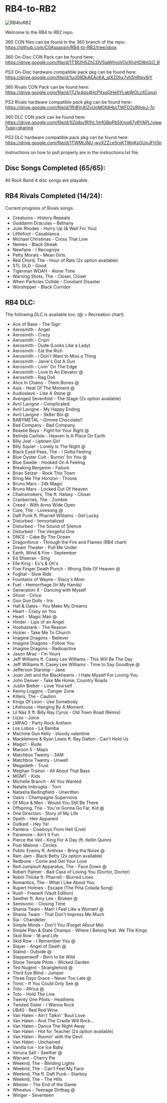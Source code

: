 # RB4-to-RB2
![RB4toRB2](https://raw.githubusercontent.com/C0Assassin/RB4-to-RB2/main/4to2.png)


Welcome to the RB4 to RB2 repo.

360 CON files can be found in the 360 branch of the repo: https://github.com/C0Assassin/RB4-to-RB2/tree/xbox

360 On-Disc CON Pack can be found here: https://drive.google.com/file/d/1T1R2HSZhCDVSiaWlmoVOo10yHDWoGO_R

PS3 On-Disc hardware compatible pack pkg can be found here: https://drive.google.com/file/d/1uJ09DkAEAcKA_stXZ0hx7vh5hRtpv6iY


360 Rivals CON Pack can be found here: https://drive.google.com/file/d/1TJ1x4ps4HcPXxqGHe0YLebWOLzXCqxxI

PS3 Rivals hardware compatible pack pkg can be found here: https://drive.google.com/file/d/1fhBVi4tZvUoMGfdHbcTWFD2zRjhmJ-7n


360 DLC CON pack can be found here: https://drive.google.com/file/d/1iZplbu1R1hI_1mfGBpPb5Xmo67yRYAPL/view?usp=sharing

PS3 DLC hardware compatible pack pkg can be found here: https://drive.google.com/file/d/1TWMtJNU-wvXZZce5rxKTWnKsOUnJFH3n



Instructions on how to pull properly are in the instructions.txt file.

## Disc Songs Completed (65/65):
All Rock Band 4 disc songs are playable.

## RB4 Rivals Completed (14/24):
Current progress of Rivals songs.
*  Creaturos - History Repeats
*  Goddamn Draculas – Bethany
*  Julie Rhodes - Hurry Up (& Wait For You)
*  Littlefoot - Casablanca
*  Michael Christmas - Cross That Line
*  Nemes - Black Streak
*  Newfane - I Recognize
*  Petty Morals - Mean Girls
*  Red Chord, The - Hour of Rats (2x option available)
*  STL GLD - Good
*  Tigerman WOAH - Alone Time
*  Warning Shots, The - Closer, Closer
*  When Particles Collide - Constant Disaster
*  Worshipper - Black Corridor

## RB4 DLC:
The following DLC is available too: (@ = Recreation chart)
*  Ace of Base - The Sign
*  Aerosmith - Angel
*  Aerosmith - Crazy
*  Aerosmith - Cryin'
*  Aerosmith - Dude (Looks Like a Lady)
*  Aerosmith - Eat the Rich
*  Aerosmith - I Don't Want to Miss a Thing
*  Aerosmith - Janie's Got A Gun
*  Aerosmith - Livin' On The Edge
*  Aerosmith - Love In An Elevator @
*  Aerosmith - Rag Doll
*  Alice In Chains - Them Bones @
*  Asia - Heat Of The Moment @
*  Audioslave - Like A Stone @
*  Avenged Sevenfold - The Stage (2x option available)
*  Avril Lavigne - Complicated
*  Avril Lavigne - My Happy Ending
*  Avril Lavigne - Sk8er Boi @
*  BABYMETAL - Gimme Chocolate!!
*  Bad Company - Bad Company
*  Beastie Boys - Fight for Your Right @
*  Belinda Carlisle - Heaven Is A Place On Earth
*  Billy Joel - Uptown Girl
*  Billy Squier - Lonely Is The Night @
*  Black Eyed Peas, The - I Gotta Feeling
*  Blue Öyster Cult - Burnin' for You @
*  Blue Swede - Hooked On A Feeling
*  Breaking Benjamin - Failure
*  Brian Setzer - Rock This Town
*  Bring Me The Horizon - Throne
*  Bruno Mars - 24k Magic
*  Bruno Mars - Locked Out Of Heaven
*  Chainsmokers, The ft. Halsey - Closer
*  Cranberries, The - Zombie
*  Creed - With Arms Wide Open
*  Cure, The - Lovesong @
*  Daft Punk ft. Pharrell Williams - Get Lucky
*  Disturbed - Immortalized
*  Disturbed - The Sound of Silence
*  Disturbed - The Vengeful One
*  DNCE - Cake By The Ocean
*  Dragonforce - Through the Fire and Flames (RB4 chart)
*  Dream Theater - Pull Me Under
*  Earth, Wind & Fire - September
*  Ed Sheeran - Sing
*  Elle King - Ex's & Oh's
*  Five Finger Death Punch - Wrong Side Of Heaven @
*  Foghat - Slow Ride
*  Fountains of Wayne - Stacy's Mom
*  Fuel - Hemorrhage (In My Hands)
*  Generation X - Dancing with Myself
*  Ghost - Cirice
*  Goo Goo Dolls - Iris
*  Hall & Oates - You Make My Dreams
*  Heart - Crazy on You
*  Heart - Magic Man @
*  Hinder - Lips of an Angel
*  Hoobastank - The Reason
*  Hozier - Take Me To Church
*  Imagine Dragons - Believer
*  Imagine Dragons - Follow You
*  Imagine Dragons - Radioactive
*  Jason Mraz - I'm Yours
*  Jeff Williams ft. Casey Lee Williams - This Will Be The Day
*  Jeff Williams ft. Casey Lee Williams - Time to Say Goodbye @
*  Jefferson Starship - Jane
*  Joan Jett and the Blackhearts - I Hate Myself For Loving You
*  John Denver - Take Me Home, Country Roads
*  Justin Bieber - Love Yourself
*  Kenny Loggins - Danger Zone
*  Killers, The - Caution
*  Kings Of Leon - Use Somebody
*  Lifehouse - Hanging By A Moment
*  Lil Nas X ft. Billy Ray Cyrus - Old Town Road (Remix)
*  Lizzo - Juice
*  LMFAO - Party Rock Anthem
*  Los Lobos - La Bamba
*  Machine Gun Kelly - bloody valentine
*  Macklemore & Ryan Lewis ft. Ray Dalton - Can't Hold Us
*  Magic! - Rude
*  Maroon 5 - Maps
*  Matchbox Twenty - 3AM
*  Matchbox Twenty - Unwell
*  Megadeth - Trust
*  Meghan Trainor - All About That Bass
*  MGMT - Kids
*  Michelle Branch - All You Wanted
*  Natalie Imbruglia - Torn
*  Natasha Bedingfield - Unwritten
*  Oasis - Champagne Supernova
*  Of Mice & Men - Would You Still Be There
*  Offspring, The - You're Gonna Go Far, Kid @
*  One Direction - Story of My Life
*  Opeth - Heir Apparent
*  Outkast - Hey Ya!
*  Pantera - Cowboys From Hell (Live)
*  Paramore - Ain't It Fun
*  Pierce the Veil - King For A Day (ft. Kellin Quinn)
*  Post Malone - Circles
*  Public Enemy ft. Anthrax - Bring tha Noize @
*  Ram Jam - Black Betty (2x option available)
*  Redbone - Come and Get Your Love
*  Red Jumpsuit Apparatus, The - Face Down @
*  Robert Palmer - Bad Case of Loving You (Doctor, Doctor)
*  Robin Thicke ft. Pharrell - Blurred Lines
*  Romantics, The - What I Like About You
*  Rupert Holmes - Escape (The Piña Colada Song)
*  Rush - Freewill (Vault Edition)
*  Seether ft. Amy Lee - Broken @
*  Semisonic - Closing Time
*  Shania Twain - Man! I Feel Like a Woman! @
*  Shania Twain - That Don't Impress Me Much
*  Sia - Chandelier
*  Simple Minds - Don't You (Forget About Me)
*  Simple Plan & State Champs - Where I Belong feat. We The Kings
*  Skid Row - 18 and Life
*  Skid Row - I Remember You @
*  Slayer - Angel of Death @
*  Staind - Outside @
*  Steppenwolf - Born to be Wild
*  Stone Temple Pilots - Wicked Garden
*  Ted Nugent - Stranglehold @
*  Third Eye Blind - Jumper
*  Three Days Grace - Never Too Late @
*  Tonic - If You Could Only See @
*  Toto - Africa @
*  Toto - Hold The Line
*  Twenty One Pilots - Heathens
*  Twisted Sister - I Wanna Rock
*  UB40 - Red Red Wine
*  Van Halen - Ain't Talkin' 'Bout Love
*  Van Halen - And The Cradle Will Rock...
*  Van Halen - Dance The Night Away
*  Van Halen - Hot for Teacher (2x option available)
*  Van Halen - Runnin' with the Devil
*  Van Halen - Unchained
*  Vanilla Ice - Ice Ice Baby
*  Veruca Salt - Seether @
*  Warrant - Cherry Pie
*  Weeknd, The - Blinding Lights
*  Weeknd, The - Can't Feel My Face
*  Weeknd, The ft. Daft Punk - Starboy
*  Weeknd, The - The Hills
*  Weezer - The End of the Game
*  Wheatus - Teenage Dirtbag @
*  Winger - Seventeen
